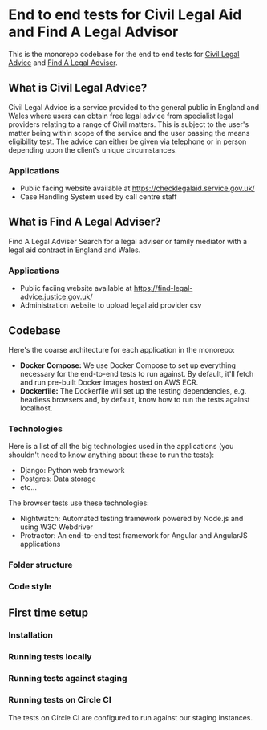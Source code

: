 # End to end tests for Civil Legal Aid and Find A Legal Advisor

This is the monorepo codebase for the end to end tests for [Civil Legal Advice](https://checklegalaid.service.gov.uk/) and [Find A Legal Adviser](https://find-legal-advice.justice.gov.uk/).

## What is Civil Legal Advice?

Civil Legal Advice is a service provided to the general public in England and Wales where users can obtain free legal advice from specialist legal providers relating to a range of Civil matters. This is subject to the user's matter being within scope of the service and the user passing the means eligibility test. The advice can either be given via telephone or in person depending upon the client’s unique circumstances.

### Applications

- Public facing website available at https://checklegalaid.service.gov.uk/
- Case Handling System used by call centre staff

## What is Find A Legal Adviser?

Find A Legal Adviser Search for a legal adviser or family mediator with a legal aid contract in England and Wales.

### Applications

- Public faciing website available at https://find-legal-advice.justice.gov.uk/
- Administration website to upload legal aid provider csv

## Codebase

Here's the coarse architecture for each application in the monorepo:

- **Docker Compose:** We use Docker Compose to set up everything necessary for the end-to-end tests to run against. By default, it'll fetch and run pre-built Docker images hosted on AWS ECR. 
- **Dockerfile:** The Dockerfile will set up the testing dependencies, e.g. headless browsers and, by default, know how to run the tests against localhost.

### Technologies

Here is a list of all the big technologies used in the applications (you shouldn't need to know anything about these to run the tests):

- Django: Python web framework
- Postgres: Data storage
- etc...

The browser tests use these technologies:

- Nightwatch: Automated testing framework powered by Node.js and using W3C Webdriver
- Protractor: An end-to-end test framework for Angular and AngularJS applications

### Folder structure

### Code style

## First time setup

### Installation

### Running tests locally

### Running tests against staging

### Running tests on Circle CI

The tests on Circle CI are configured to run against our staging instances.

